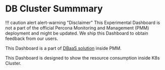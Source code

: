 # DB Cluster Summmary

!!! caution alert alert-warning "Disclaimer"
    This Experimental Dashboard is not a part of the official Percona Monitoring and Management (PMM) deployment and might be updated. We ship this Dashboard to obtain feedback from our users.
 

This Dashboard is a part of [DBaaS solution](https://www.percona.com/doc/percona-monitoring-and-management/2.x/using/dbaas.html) inside PMM. 

This Dashboard is designed to show the resource consumption inside K8s Cluster.

